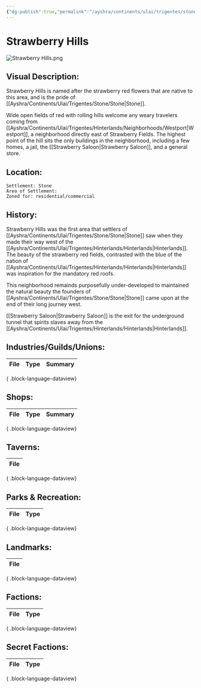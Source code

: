 ```yaml
---
{"dg-publish":true,"permalink":"/ayshra/continents/ulai/trigentes/stone/neighborhoods/strawberry-hills/"}
---
```


# Strawberry Hills
![Strawberry Hills.png](/img/user/Inbox/Attachments/Strawberry%20Hills.png)
## Visual Description:
Strawberry Hills is named after the strawberry red flowers that are native to this area, and is the pride of [[Ayshra/Continents/Ulai/Trigentes/Stone/Stone\|Stone]]. 

Wide open fields of red with rolling hills welcome any weary travelers coming from [[Ayshra/Continents/Ulai/Trigentes/Hinterlands/Neighborhoods/Westport\|Westport]], a neighborhood directly east of Strawberry Fields. The highest point of the hill sits the only buildings in the neighborhood, including a few homes, a jail, the [[Strawberry Saloon\|Strawberry Saloon]], and a general store. 

## Location:
	Settlement: Stone
	Area of Settlement:
	Zoned for: residential/commercial

## History:

Strawberry Hills was the first area that settlers of [[Ayshra/Continents/Ulai/Trigentes/Stone/Stone\|Stone]] saw when they made their way west of the [[Ayshra/Continents/Ulai/Trigentes/Hinterlands/Hinterlands\|Hinterlands]]. The beauty of the strawberry red fields, contrasted with the blue of the nation of [[Ayshra/Continents/Ulai/Trigentes/Hinterlands/Hinterlands\|Hinterlands]] was inspiration for the mandatory red roofs.

This neighborhood remainds purposefully under-developed to maintained the natural beauty the founders of [[Ayshra/Continents/Ulai/Trigentes/Stone/Stone\|Stone]] came upon at the end of their long journey west.

[[Strawberry Saloon\|Strawberry Saloon]] is the exit for the underground tunnel that spirits slaves away from the [[Ayshra/Continents/Ulai/Trigentes/Hinterlands/Hinterlands\|Hinterlands]]. 

## Industries/Guilds/Unions:
| File | Type | Summary |
| ---- | ---- | ------- |

{ .block-language-dataview}
## Shops:
| File | Type | Summary |
| ---- | ---- | ------- |

{ .block-language-dataview}
## Taverns:
| File |
| ---- |

{ .block-language-dataview}
## Parks & Recreation:
| File | Type |
| ---- | ---- |

{ .block-language-dataview}
## Landmarks:
| File |
| ---- |

{ .block-language-dataview}
## Factions:
| File | Type |
| ---- | ---- |

{ .block-language-dataview}
## Secret Factions:
| File | Type |
| ---- | ---- |

{ .block-language-dataview}

